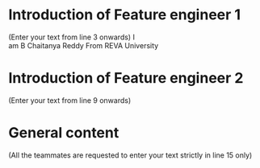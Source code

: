 # Introduction of Feature engineer 1
(Enter your text from line 3 onwards) 
I  
am
B Chaitanya Reddy
From REVA University
# Introduction of Feature engineer 2 
(Enter your text from line 9 onwards)




# General content
(All the teammates are requested to enter your text strictly in line 15 only)






